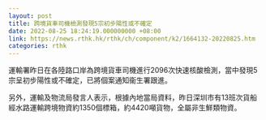 ```yaml
---
layout: post
title: 跨境貨車司機檢測發現5宗初步陽性或不確定
date: 2022-08-25 18:24:19.000000000 +08:00
link: https://news.rthk.hk/rthk/ch/component/k2/1664132-20220825.htm
categories: rthk
---
```


運輸署昨日在各陸路口岸為跨境貨車司機進行2096次快速核酸檢測，當中發現5宗呈初步陽性或不確定，已將個案通知衞生署跟進。

另外，運輸及物流局發言人表示，根據內地當局資料，昨日深圳市有13班次貨船經水路運輸跨境物資約1350個標箱，約4420噸貨物，全屬非生鮮類物資。
